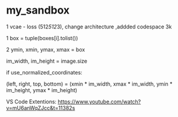 # my_sandbox
1 vcae - loss (512*512*3), change architecture ,addded codespace 3k



1 box = tuple(boxes[i].tolist())

2 ymin, xmin, ymax, xmax = box


 im_width, im_height = image.size
 
 if use_normalized_coordinates:
 
 (left, right, top, bottom) = (xmin * im_width, xmax * im_width, ymin * im_height, ymax * im_height)
 
 
 VS Code Extentions:
 https://www.youtube.com/watch?v=mU6anWqZJcc&t=11382s
